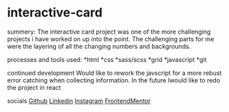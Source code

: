 # interactive-card

summery:
The interactive card project was one of the more challenging projects i have worked on up into the point.
The challenging parts for me were the layering of all the changing numbers and backgrounds.

processes and tools used:
*html
*css
*sass/scss
*grid
*javascript
*git

continued development
Would like to rework the javscript for a more rebust error catching when collecting information.
In the future Iwould like to redo the project in react

socials
[Github](https://github.com/Willie10r)
[Linkedin](https://www.linkedin.com/in/willie-morris-0b2571229/)
[Instagram](https://www.instagram.com/zx10rwillie/)
[FrontendMentor](https://www.frontendmentor.io/profile/Willie10r)
